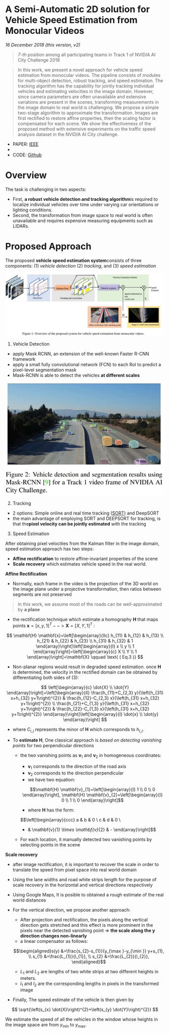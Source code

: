 # A Semi-Automatic 2D solution for Vehicle Speed Estimation from Monocular Videos
 _16 December 2018 (this version, v2)_

> _7-th_ position among all participating teams  in Track 1 of NVIDIA AI City Challenge 2018

> In this work, we present a novel approach for vehicle speed estimation from monocular videos. The pipeline consists of modules for multi-object detection, robust tracking, and speed estimation. The tracking algorithm has the capability for jointly tracking individual vehicles and estimating velocities in the image domain. However, since camera parameters are often unavailable and extensive variations are present in the scenes, transforming measurements in the image domain to real world is challenging. We propose a simple two-stage algorithm to approximate the transformation. Images are first rectified to restore affine properties, then the scaling factor is compensated for each scene. We show the effectiveness of the proposed method with extensive experiments on the traffic speed analysis dataset in the NVIDIA AI City challenge.

* PAPER: [IEEE](https://ieeexplore.ieee.org/document/8575424)
* 
* CODE: [Github](https://github.com/NVIDIAAICITYCHALLENGE/2018AICITY_Maryland)

# Overview
The task is challenging in two aspects:
  -  First, **a robust vehicle detection and tracking algorithm**is required to localize individual vehicles over time under varying car orientations or lighting conditions. 
  -  Second, the transformation from image space to real world is often unavailable and requires expensive measuring equipments such as LIDARs.

# Proposed Approach

The proposed **vehicle speed estimation system**consists of three components: (1) _vehicle detection_ (2) _tracking_, and (3) _speed estimation_

![fig](../../asset/images/Speed%20Estimation/semi-automatic-2d-solution/fig1.jpg)

1. Vehicle Detection

-  apply Mask RCNN, an extension of the well-known Faster R-CNN  framework
-  apply a small fully convolutional network (FCN) to each RoI to predict a pixel-level segmentation mask
-  Mask-RCNN is able to detect the vehicles **at different scales**

![fig2](../../asset/images/Speed%20Estimation/semi-automatic-2d-solution/fig2.jpg)

2. Tracking

- 2 options:  Simple online and real time tracking ([SORT](../1.Tracking/simple-sort.md)) and DeepSORT
-  the main advantage of employing SORT and DEEPSORT for tracking, is that the**pixel velocity can be jointly estimated** with the tracking

3. Speed Estimation

After obtaining pixel velocities from the Kalman filter in the image domain, speed estimation approach has two steps: 

   * **Affine rectification** to restore affine-invariant properties of the scene
   * **Scale recovery** which estimates vehicle speed in the real world.

**Affine Rectification**
- Normally, each frame in the video is the projection of the 3D world on the image plane under a projective transformation, then ratios between segments are not preserved

> In this work, we assume most of the roads can be well-approximated by **a plane**

- the rectification technique which estimate a homography **H** that maps points $\mathbf{x}=[x, y, 1]^{T} --> \mathbf{X}=[X, Y, 1]^{T}$  :

$$
\mathbf{H} \mathbf{x}=\left[\begin{array}{llc}
h_{11} & h_{12} & h_{13} \\
h_{21} & h_{22} & h_{23} \\
h_{31} & h_{32} & 1
\end{array}\right]\left[\begin{array}{l}
x \\
y \\
1
\end{array}\right]=\left[\begin{array}{c}
X \\
Y \\
1
\end{array}\right]=\mathbf{X} \qquad \text{ ( Eq.3 )}
$$

- Non-planar regions would result in degraded speed estimation. once $\mathbf{H}$ is determined, the velocity in the rectified domain can be obtained by differentiating both sides of (3):

$$
\left[\begin{array}{c}
\dot{X} \\
\dot{Y}
\end{array}\right]=\left[\begin{array}{ll}
\frac{h_{11}+C_{2,3} y}{\left(h_{31} x+h_{32} y+1\right)^{2}} & \frac{h_{12}-C_{2,3} x}{\left(h_{31} x+h_{32} y+1\right)^{2}} \\
\frac{h_{21}+C_{1,3} y}{\left(h_{31} x+h_{32} y+1\right)^{2}} & \frac{h_{22}-C_{1,3} x}{\left(h_{31} x+h_{32} y+1\right)^{2}}
\end{array}\right]\left[\begin{array}{l}
\dot{x} \\
\dot{y}
\end{array}\right]
$$

  - where $C_{i, j}$ represents the minor of $\mathbf{H}$ which corresponds to $h_{i, j}$.

- To **estimate H**, One classical approach  is _based on detecting vanishing points_ for two perpendicular directions
  - the two vanishing points as $\mathbf{v}_{1} \text{ and } \mathbf{v}_{2}$ in homogeneous coordinates:
    - $\mathbf{v}_{1}$ corresponds to the direction of the road axis
    - $\mathbf{v}_{2}$ corresponds to the direction perpendicular
    - we have two equation:

    $$\mathbf{H} \mathbf{v}_{1}=\left[\begin{array}{l}
      1 \\
      0 \\
      0
      \end{array}\right], \mathbf{H} \mathbf{v}_{2}=\left[\begin{array}{l}
      0 \\
      1 \\
      0
      \end{array}\right]$$

    - where $\mathbf{H}$ has the form:
  
    $$\left[\begin{array}{ccc}
      a & b & 0 \\
      c & d & 0 \\
      - & \mathbf{v}_{1} \times \mathbf{v}_{2} & -
      \end{array}\right]$$

  - For each location, it manually detected two vanishing points by selecting points in the scene


**Scale recovery**
- after image rectification, it is important to recover the scale in order to translate the speed from pixel space into real world domain
- Using the lane widths and road white strips length for the purpose of scale recovery in the horizontal and vertical directions respectively
- Using Google Maps, It is posible to obtained a rough estimate of the real world distances
  
- For the vertical direction, we propose another approach:
  -  After projection and rectification, the pixels along the vertical direction gets stretched and this effect is more prominent in the pixels near the detected vanishing point => **the scale along the y direction changes non-linearly**
  -  a linear compensator as follows:

  $$\begin{aligned}s(y) &=\frac{s_{2}-s_{1}}{y_{\max }-y_{\min }} y+s_{1}, \\
  s_{1} &=\frac{L_{1}}{l_{1}}, \\
  s_{2} &=\frac{L_{2}}{l_{2}},
  \end{aligned}$$

  - $L_{1} \text{ and } L_{2}$ are lengths of two white strips at two different heights in meters.
  - $l_{1} \text{ and } l_{2}$ are the corresponding lengths in pixels in the transformed image

- Finally, The speed estimate of the vehicle is then given by

$$
\sqrt{\left(s_{x} \dot{X}\right)^{2}+\left(s_{y} \dot{Y}\right)^{2}}
$$

We estimate the speed of all the vehicles in the window whose heights in the image space are from $y_{\min }$ to $y_{\max }$.
